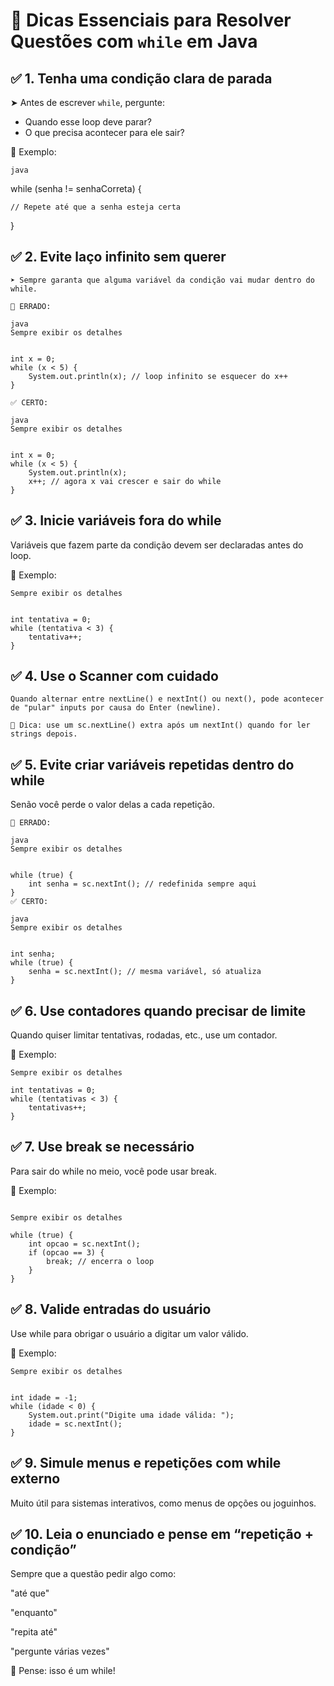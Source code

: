 # 🧠 Dicas Essenciais para Resolver Questões com `while` em Java

## ✅ 1. Tenha uma condição clara de parada

➤ Antes de escrever `while`, pergunte:

- Quando esse loop deve parar?
- O que precisa acontecer para ele sair?

📌 Exemplo:

```java```

while (senha != senhaCorreta) {

    // Repete até que a senha esteja certa
}

## ✅ 2. Evite laço infinito sem querer
```
➤ Sempre garanta que alguma variável da condição vai mudar dentro do while.

🛑 ERRADO:

java
Sempre exibir os detalhes


int x = 0;
while (x < 5) {
    System.out.println(x); // loop infinito se esquecer do x++
}

✅ CERTO:

java
Sempre exibir os detalhes


int x = 0;
while (x < 5) {
    System.out.println(x);
    x++; // agora x vai crescer e sair do while
}

```
## ✅ 3. Inicie variáveis fora do while
Variáveis que fazem parte da condição devem ser declaradas antes do loop.

📌 Exemplo:
```
Sempre exibir os detalhes


int tentativa = 0;
while (tentativa < 3) {
    tentativa++;
}
```
## ✅ 4. Use o Scanner com cuidado
```
Quando alternar entre nextLine() e nextInt() ou next(), pode acontecer de "pular" inputs por causa do Enter (newline).

📌 Dica: use um sc.nextLine() extra após um nextInt() quando for ler strings depois.
```
## ✅ 5. Evite criar variáveis repetidas dentro do while
Senão você perde o valor delas a cada repetição.
```
🛑 ERRADO:

java
Sempre exibir os detalhes


while (true) {
    int senha = sc.nextInt(); // redefinida sempre aqui
}
✅ CERTO:

java
Sempre exibir os detalhes


int senha;
while (true) {
    senha = sc.nextInt(); // mesma variável, só atualiza
}
```
## ✅ 6. Use contadores quando precisar de limite
Quando quiser limitar tentativas, rodadas, etc., use um contador.

📌 Exemplo:
```
Sempre exibir os detalhes

int tentativas = 0;
while (tentativas < 3) {
    tentativas++;
}
```
## ✅ 7. Use break se necessário
Para sair do while no meio, você pode usar break.

📌 Exemplo:
```

Sempre exibir os detalhes

while (true) {
    int opcao = sc.nextInt();
    if (opcao == 3) {
        break; // encerra o loop
    }
}
```
## ✅ 8. Valide entradas do usuário
Use while para obrigar o usuário a digitar um valor válido.

📌 Exemplo:
```
Sempre exibir os detalhes


int idade = -1;
while (idade < 0) {
    System.out.print("Digite uma idade válida: ");
    idade = sc.nextInt();
}
```
## ✅ 9. Simule menus e repetições com while externo
Muito útil para sistemas interativos, como menus de opções ou joguinhos.

## ✅ 10. Leia o enunciado e pense em “repetição + condição”
Sempre que a questão pedir algo como:

"até que"

"enquanto"

"repita até"

"pergunte várias vezes"

🚨 Pense: isso é um while!
